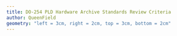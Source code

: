 ```yaml
---
title: DO-254 PLD Hardware Archive Standards Review Criteria
author: QueenField
geometry: "left = 3cm, right = 2cm, top = 3cm, bottom = 2cm"
---
```

